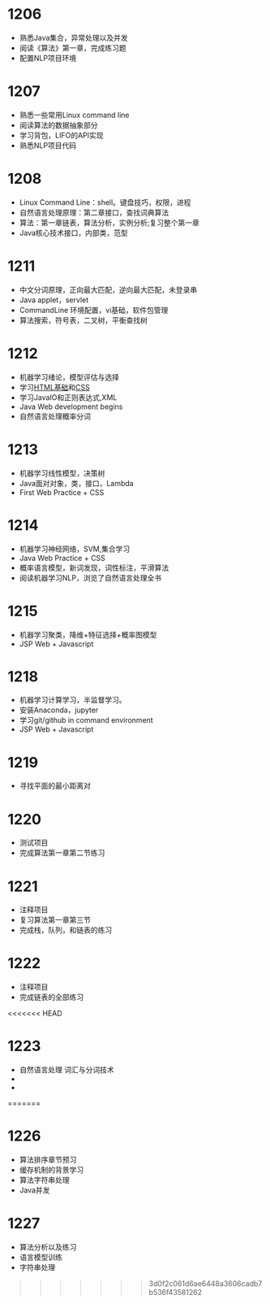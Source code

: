 # 1206
- 熟悉Java集合，异常处理以及并发
- 阅读《算法》第一章，完成练习题
- 配置NLP项目环境

# 1207
- 熟悉一些常用Linux command line
- 阅读算法的数据抽象部分
- 学习背包，LIFO的API实现
- 熟悉NLP项目代码

# 1208
- Linux Command Line：shell。键盘技巧，权限，进程
- 自然语言处理原理：第二章接口，查找词典算法
- 算法：第一章链表，算法分析，实例分析;复习整个第一章
- Java核心技术接口，内部类，范型

# 1211
- 中文分词原理，正向最大匹配，逆向最大匹配，未登录串
- Java applet，servlet
- CommandLine 环境配置，vi基础，软件包管理
- 算法搜索，符号表，二叉树，平衡查找树

# 1212
- 机器学习绪论，模型评估与选择
- 学习[HTML基础](http://www.w3school.com.cn/html/html_jianjie.asp)和[CSS](http://www.w3school.com.cn/css/index.asp)
- 学习JavaIO和正则表达式,XML
- Java Web development begins
- 自然语言处理概率分词

# 1213
- 机器学习线性模型，决策树
- Java面对对象，类，接口，Lambda
- First Web Practice + CSS

# 1214 
- 机器学习神经网络，SVM,集合学习
- Java Web Practice + CSS
- 概率语言模型，新词发现，词性标注，平滑算法
- 阅读机器学习NLP，浏览了自然语言处理全书

# 1215
- 机器学习聚类，降维+特征选择+概率图模型
- JSP Web + Javascript

# 1218
- 机器学习计算学习，半监督学习。
- 安装Anaconda，jupyter
- 学习git/github in command environment
- JSP Web + Javascript

# 1219
- 寻找平面的最小距离对

# 1220
- 测试项目
- 完成算法第一章第二节练习


# 1221
- 注释项目
- 复习算法第一章第三节
- 完成栈，队列，和链表的练习

# 1222
- 注释项目
- 完成链表的全部练习

<<<<<<< HEAD
# 1223
- 自然语言处理 词汇与分词技术
- 
- 

=======
# 1226
- 算法排序章节预习
- 缓存机制的背景学习
- 算法字符串处理
- Java并发

# 1227
- 算法分析以及练习
- 语言模型训练
- 字符串处理
>>>>>>> 3d0f2c061d6ae6448a3606cadb7b536f43581262
